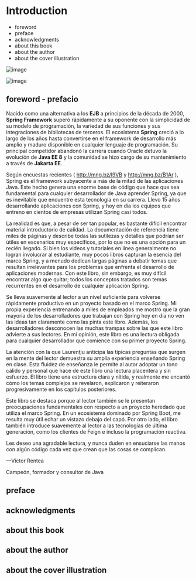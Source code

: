 # Introduction

* foreword
* preface
* acknowledgments
* about this book
* about the author
* about the cover illustration




![image](https://user-images.githubusercontent.com/23094588/211879449-e7597e75-5144-4e37-891b-b47687f1161d.png)

![image](https://user-images.githubusercontent.com/23094588/211879763-1eb27535-e07c-45d4-8565-bc8cdd001452.png)

## foreword - prefacio

Nacido como una alternativa a los **EJB** a principios de la década de 2000, **Spring Framework** superó rápidamente a su oponente con la simplicidad de su modelo de programación, la variedad de sus funciones y sus integraciones de bibliotecas de terceros. El ecosistema **Spring** creció a lo largo de los años hasta convertirse en el framework de desarrollo más amplio y maduro disponible en cualquier lenguaje de programación. Su principal competidor abandonó la carrera cuando Oracle detuvo la evolución de **Java EE 8** y la comunidad se hizo cargo de su mantenimiento a través de **Jakarta EE**.

Según encuestas recientes ( http://mng.bz/l9VB y http://mng.bz/B1Ar ), Spring es el framework subyacente a más de la mitad de las aplicaciones Java. Este hecho genera una enorme base de código que hace que sea fundamental para cualquier desarrollador de Java aprender Spring, ya que es inevitable que encuentre esta tecnología en su carrera. Llevo 15 años desarrollando aplicaciones con Spring, y hoy en día los equipos que entreno en cientos de empresas utilizan Spring casi todos.

La realidad es que, a pesar de ser tan popular, es bastante difícil encontrar material introductorio de calidad. La documentación de referencia tiene miles de páginas y describe todas las sutilezas y detalles que podrían ser útiles en escenarios muy específicos, por lo que no es una opción para un recién llegado. Si bien los videos y tutoriales en línea generalmente no logran involucrar al estudiante, muy pocos libros capturan la esencia del marco Spring, y a menudo dedican largas páginas a debatir temas que resultan irrelevantes para los problemas que enfrenta el desarrollo de aplicaciones modernas. Con este libro, sin embargo, es muy difícil encontrar algo que quitar; todos los conceptos tratados son temas recurrentes en el desarrollo de cualquier aplicación Spring.

Se lleva suavemente al lector a un nivel suficiente para volverse rápidamente productivo en un proyecto basado en el marco Spring. Mi propia experiencia entrenando a miles de empleados me mostró que la gran mayoría de los desarrolladores que trabajan con Spring hoy en día no ven las ideas tan claramente como las pinta este libro. Además, los desarrolladores desconocen las muchas trampas sobre las que este libro advierte a sus lectores. En mi opinión, este libro es una lectura obligada para cualquier desarrollador que comience con su primer proyecto Spring.

La atención con la que Laurenţiu anticipa las típicas preguntas que surgen en la mente del lector demuestra su amplia experiencia enseñando Spring en clase. Esta fluidez de enseñanza le permite al autor adoptar un tono cálido y personal que hace de este libro una lectura placentera y sin esfuerzo. El libro tiene una estructura clara y nítida, y realmente me encantó cómo los temas complejos se revelaron, explicaron y reiteraron progresivamente en los capítulos posteriores.

Este libro se destaca porque al lector también se le presentan preocupaciones fundamentales con respecto a un proyecto heredado que utiliza el marco Spring. En un ecosistema dominado por Spring Boot, me resulta muy útil echar un vistazo debajo del capó. Por otro lado, el libro también introduce suavemente al lector a las tecnologías de última generación, como los clientes de Feign e incluso la programación reactiva.

Les deseo una agradable lectura, y nunca duden en ensuciarse las manos con algún código cada vez que crean que las cosas se complican.

—Víctor Rentea

Campeón, formador y consultor de Java


## preface
## acknowledgments
## about this book
## about the author
## about the cover illustration

